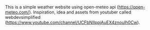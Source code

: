 This is a simple weather website using open-meteo api (https://open-meteo.com/). Inspiration, idea and assets from youtuber called webdevsimplified (https://www.youtube.com/channel/UCFbNIlppjAuEX4znoulh0Cw).